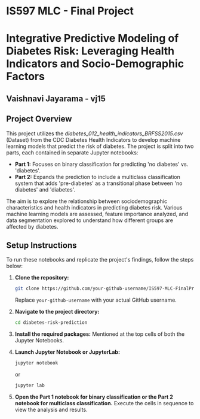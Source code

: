 # IS597 MLC - Final Project

# Integrative Predictive Modeling of Diabetes Risk: Leveraging Health Indicators and Socio-Demographic Factors

## Vaishnavi Jayarama - vj15

## Project Overview
This project utilizes the *diabetes_012_health_indicators_BRFSS2015.csv* (Dataset) from the CDC Diabetes Health Indicators to develop machine learning models that predict the risk of diabetes. The project is split into two parts, each contained in separate Jupyter notebooks:

- **Part 1:** Focuses on binary classification for predicting 'no diabetes' vs. 'diabetes'.
- **Part 2:** Expands the prediction to include a multiclass classification system that adds 'pre-diabetes' as a transitional phase between 'no diabetes' and 'diabetes'.

The aim is to explore the relationship between sociodemographic characteristics and health indicators in predicting diabetes risk. Various machine learning models are assessed, feature importance analyzed, and data segmentation explored to understand how different groups are affected by diabetes.

## Setup Instructions
To run these notebooks and replicate the project's findings, follow the steps below:

1. **Clone the repository:**
   ```bash
   git clone https://github.com/your-github-username/IS597-MLC-FinalProject.git
   ```
   Replace `your-github-username` with your actual GitHub username.

2. **Navigate to the project directory:**
   ```bash
   cd diabetes-risk-prediction
   ```

3. **Install the required packages:**
   Mentioned at the top cells of both the Jupyter Notebooks.

4. **Launch Jupyter Notebook or JupyterLab:**
   ```bash
   jupyter notebook
   ```
   or
   ```bash
   jupyter lab
   ```

5. **Open the Part 1 notebook for binary classification or the Part 2 notebook for multiclass classification.**
   Execute the cells in sequence to view the analysis and results.
